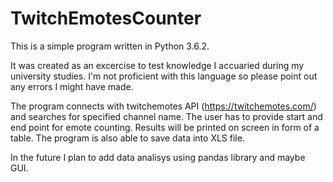 # TwitchEmotesCounter

This is a simple program written in Python 3.6.2.

It was created as an excercise to test knowledge I accuaried during my university studies.
I'm not proficient with this language so please point out any errors I might have made.

The program connects with twitchemotes API (https://twitchemotes.com/) and searches for specified channel name.
The user has to provide start and end point for emote counting.
Results will be printed on screen in form of a table.
The program is also able to save data into XLS file.

In the future I plan to add data analisys using pandas library and maybe GUI.
